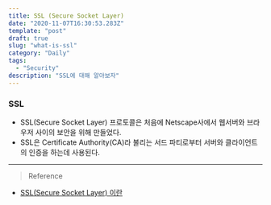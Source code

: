 ```yaml
---
title: SSL (Secure Socket Layer)
date: "2020-11-07T16:30:53.283Z"
template: "post"
draft: true
slug: "what-is-ssl"
category: "Daily"
tags:
  - "Security"
description: "SSL에 대해 알아보자"
---
```


### SSL
- SSL(Secure Socket Layer) 프로토콜은 처음에 Netscape사에서 웹서버와 브라우저 사이의 보안을 위해 만들었다. 
- SSL은 Certificate Authority(CA)라 불리는 서드 파티로부터 서버와 클라이언트의 인증을 하는데 사용된다.


<hr>

> Reference
- [ SSL(Secure Socket Layer) 이란](https://12bme.tistory.com/80)
